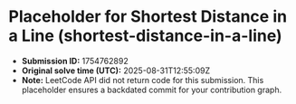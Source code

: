 # Placeholder for Shortest Distance in a Line (shortest-distance-in-a-line)

- **Submission ID:** 1754762892
- **Original solve time (UTC):** 2025-08-31T12:55:09Z
- **Note:** LeetCode API did not return code for this submission.
  This placeholder ensures a backdated commit for your contribution graph.
